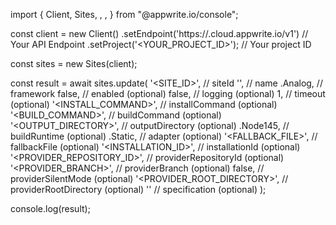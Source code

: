 import { Client, Sites, , ,  } from "@appwrite.io/console";

const client = new Client()
    .setEndpoint('https://<REGION>.cloud.appwrite.io/v1') // Your API Endpoint
    .setProject('<YOUR_PROJECT_ID>'); // Your project ID

const sites = new Sites(client);

const result = await sites.update(
    '<SITE_ID>', // siteId
    '<NAME>', // name
    .Analog, // framework
    false, // enabled (optional)
    false, // logging (optional)
    1, // timeout (optional)
    '<INSTALL_COMMAND>', // installCommand (optional)
    '<BUILD_COMMAND>', // buildCommand (optional)
    '<OUTPUT_DIRECTORY>', // outputDirectory (optional)
    .Node145, // buildRuntime (optional)
    .Static, // adapter (optional)
    '<FALLBACK_FILE>', // fallbackFile (optional)
    '<INSTALLATION_ID>', // installationId (optional)
    '<PROVIDER_REPOSITORY_ID>', // providerRepositoryId (optional)
    '<PROVIDER_BRANCH>', // providerBranch (optional)
    false, // providerSilentMode (optional)
    '<PROVIDER_ROOT_DIRECTORY>', // providerRootDirectory (optional)
    '' // specification (optional)
);

console.log(result);
